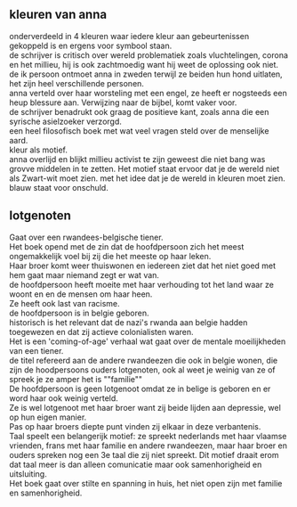 ## kleuren van anna
onderverdeeld in 4 kleuren waar iedere kleur aan gebeurtenissen gekoppeld is en ergens voor symbool staan.   
de schrijver is critisch over wereld problematiek zoals vluchtelingen, corona en het millieu, hij is ook zachtmoedig want hij weet de oplossing ook niet.
de ik persoon ontmoet anna in zweden terwijl ze beiden hun hond uitlaten, het zijn heel verschillende personen.   
anna verteld over haar worsteling met een engel, ze heeft er nogsteeds een heup blessure aan. Verwijzing naar de bijbel, komt vaker voor.   
de schrijver benadrukt ook graag de positieve kant, zoals anna die een syrische asielzoeker verzorgd.   
een heel filosofisch boek met wat veel vragen steld over de menselijke aard.    
kleur als motief.   
anna overlijd en blijkt millieu activist te zijn geweest die niet bang was grovve middelen in te zetten.
Het motief staat ervoor dat je de wereld niet als Zwart-wit moet zien. met het idee dat je de wereld in kleuren moet zien.
blauw staat voor onschuld.


## lotgenoten
Gaat over een rwandees-belgische tiener.  
Het boek opend met de zin dat de hoofdpersoon zich het meest ongemakkelijk voel bij zij die het meeste op haar leken.  
Haar broer komt weer thuiswonen en iedereen ziet dat het niet goed met hem gaat maar niemand zegt er wat van.  
de hoofdpersoon heeft moeite met haar verhouding tot het land waar ze woont en en de mensen om haar heen.  
Ze heeft ook last van racisme.   
de hoofdpersoon is in belgie geboren.  
historisch is het relevant dat de nazi's rwanda aan belgie hadden toegewezen en dat zij actieve colonialisten waren.   
Het is een 'coming-of-age' verhaal wat gaat over de mentale moeilijkheden van een tiener.  
de titel refereerd aan de andere rwandeezen die ook in belgie wonen, die zijn de hoodpersoons ouders lotgenoten, ook al weet je weinig van ze of spreek je ze amper het is ""familie""   
De hoofdpersoon is geen lotgenoot omdat ze in belige is geboren en er word haar ook weinig verteld.  
Ze is wel lotgenoot met haar broer want zij beide lijden aan depressie, wel op hun eigen manier.   
Pas op haar broers diepte punt vinden zij elkaar in deze verbantenis.   
Taal speelt een belangerijk motief: ze spreekt nederlands met haar vlaamse vrienden, frans met haar familie en andere rwandeezen, maar haar broer en ouders spreken nog een 3e taal die zij niet spreekt.
Dit motief draait erom dat taal meer is dan alleen comunicatie maar ook samenhorigheid en uitsluiting.  
Het boek gaat over stilte en spanning in huis, het niet open zijn met familie en samenhorigheid.

